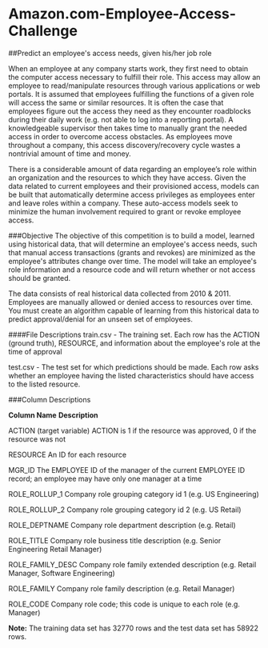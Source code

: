 Amazon.com-Employee-Access-Challenge
====================================
##Predict an employee's access needs, given his/her job role

When an employee at any company starts work, they first need to obtain the computer access necessary to fulfill their role. This access may allow an employee to read/manipulate resources through various applications or web portals. It is assumed that employees fulfilling the functions of a given role will access the same or similar resources. It is often the case that employees figure out the access they need as they encounter roadblocks during their daily work (e.g. not able to log into a reporting portal). A knowledgeable supervisor then takes time to manually grant the needed access in order to overcome access obstacles. As employees move throughout a company, this access discovery/recovery cycle wastes a nontrivial amount of time and money.

There is a considerable amount of data regarding an employee’s role within an organization and the resources to which they have access. Given the data related to current employees and their provisioned access, models can be built that automatically determine access privileges as employees enter and leave roles within a company. These auto-access models seek to minimize the human involvement required to grant or revoke employee access.

###Objective
The objective of this competition is to build a model, learned using historical data, that will determine an employee's access needs, such that manual access transactions (grants and revokes) are minimized as the employee's attributes change over time. The model will take an employee's role information and a resource code and will return whether or not access should be granted.

The data consists of real historical data collected from 2010 & 2011.  Employees are manually allowed or denied access to resources over time. You must create an algorithm capable of learning from this historical data to predict approval/denial for an unseen set of employees. 

####File Descriptions
train.csv - The training set. Each row has the ACTION (ground truth), RESOURCE, and information about the employee's role at the time of approval

test.csv - The test set for which predictions should be made.  Each row asks whether an employee having the listed characteristics should have access to the listed resource.

###Column Descriptions

 **Column Name**	                                **Description**
  
ACTION (target variable)         	ACTION is 1 if the resource was approved, 0 if the resource was not

RESOURCE                         	An ID for each resource

MGR_ID                           	The EMPLOYEE ID of the manager of the current EMPLOYEE ID record; an employee may have only                                   one manager at a time

ROLE_ROLLUP_1	                    Company role grouping category id 1 (e.g. US Engineering)

ROLE_ROLLUP_2                   	Company role grouping category id 2 (e.g. US Retail)

ROLE_DEPTNAME                   	Company role department description (e.g. Retail)

ROLE_TITLE                      	Company role business title description (e.g. Senior Engineering Retail Manager)

ROLE_FAMILY_DESC                	Company role family extended description (e.g. Retail Manager, Software Engineering)

ROLE_FAMILY                     	Company role family description (e.g. Retail Manager)

ROLE_CODE                       	Company role code; this code is unique to each role (e.g. Manager)

**Note:** The training data set has 32770 rows and the test data set has 58922 rows.




